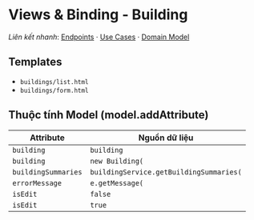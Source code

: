 # Views & Binding - Building

*Liên kết nhanh*: [Endpoints](../../APIs/Building/Endpoints.md) · [Use Cases](UseCases.md) · [Domain Model](DomainModel.mmd)

## Templates

- `buildings/list.html`
- `buildings/form.html`

## Thuộc tính Model (model.addAttribute)

| Attribute | Nguồn dữ liệu |
| --- | --- |
| `building` | `building` |
| `building` | `new Building(` |
| `buildingSummaries` | `buildingService.getBuildingSummaries(` |
| `errorMessage` | `e.getMessage(` |
| `isEdit` | `false` |
| `isEdit` | `true` |

